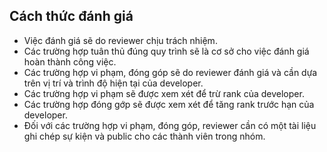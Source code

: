 ## Cách thức đánh giá

* Việc đánh giá sẽ do reviewer chịu trách nhiệm.
* Các trường hợp tuân thủ đúng quy trình sẽ là cơ sở cho việc đánh giá hoàn thành công việc.
* Các trường hợp vi phạm, đóng góp sẽ do reviewer đánh giá và cần dựa trên vị trí và trình độ hiện tại của developer.
* Các trường hợp vi phạm sẽ được xem xét để trừ rank của developer.
* Các trường hợp đóng gớp sẽ được xem xét để tăng rank trước hạn của developer.
* Đối với các trường hợp vi phạm, đóng góp, reviewer cần có một tài liệu ghi chép sự kiện và public cho các thành viên trong nhóm.
